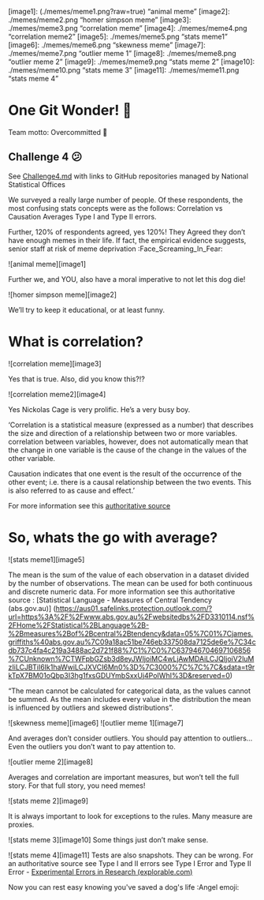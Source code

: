 [//]: # (Image References)

[image1]: (./memes/meme1.png?raw=true) “animal meme”
[image2]: ./memes/meme2.png “homer simpson meme”
[image3]: ./memes/meme3.png “correlation meme” 
[image4]: ./memes/meme4.png “correlation meme2” 
[image5]: ./memes/meme5.png “stats meme1”
[image6]: ./memes/meme6.png “skewness meme”
[image7]: ./memes/meme7.png “outlier meme 1”
[image8]: ./memes/meme8.png “outlier meme 2”
[image9]: ./memes/meme9.png “stats meme 2”
[image10]: ./memes/meme10.png “stats meme 3”
[image11]: ./memes/meme11.png “stats meme 4”

# One Git Wonder!  :dancer:
Team motto: Overcommitted :exploding_head:

## Challenge 4 :confused:
See [Challenge4.md](Challenge4.md) with links to GitHub repositories managed by National Statistical Offices

We surveyed a really large number of people. Of these respondents, the most confusing stats concepts were as the follows:
Correlation vs Causation
Averages
Type I and Type II errors.

Further, 120% of respondents agreed, yes 120%!
They Agreed they don’t have enough memes in their life.
If fact, the empirical evidence suggests, senior staff at risk of meme deprivation :Face_Screaming_In_Fear:

![animal meme][image1] 

Further we, and YOU, also have a moral imperative to not let this dog die!


![homer simpson meme][image2] 

We’ll try to keep it educational, or at least funny. 


# What is correlation?


![correlation meme][image3]

Yes that is true.
Also, did you know this?!?

![correlation meme2][image4]

Yes Nickolas Cage is very prolific. He’s a very busy boy.


‘Correlation is a statistical measure (expressed as a number) that describes the size and direction of a relationship between two or more variables. correlation between variables, however, does not automatically mean that the change in one variable is the cause of the change in the values of the other variable.

Causation indicates that one event is the result of the occurrence of the other event; i.e. there is a causal relationship between the two events. This is also referred to as cause and effect.’

 For more information see this [authoritative source](https://www.abs.gov.au/websitedbs/D3310114.nsf/home/statistical+language+-+correlation+and+causation)


# So, whats the go with average?

![stats meme1][image5]

The mean is the sum of the value of each observation in a dataset divided by the number of observations. The mean can be used for both continuous and discrete numeric data.
For more information see this authoritative source : [Statistical Language - Measures of Central Tendency (abs.gov.au)] 
(https://aus01.safelinks.protection.outlook.com/?url=https%3A%2F%2Fwww.abs.gov.au%2Fwebsitedbs%2FD3310114.nsf%2FHome%2FStatistical%2BLanguage%2B-%2Bmeasures%2Bof%2Bcentral%2Btendency&data=05%7C01%7Cjames.griffiths%40abs.gov.au%7C09a18ac51be746eb337508da7125de6e%7C34cdb737c4fa4c219a3488ac2d721f88%7C1%7C0%7C637946704697106856%7CUnknown%7CTWFpbGZsb3d8eyJWIjoiMC4wLjAwMDAiLCJQIjoiV2luMzIiLCJBTiI6Ik1haWwiLCJXVCI6Mn0%3D%7C3000%7C%7C%7C&sdata=t9rkTpX7BM01oQbp3I3hg1fxsGDUYmbSxxUj4PoIWhI%3D&reserved=0)


“The mean cannot be calculated for categorical data, as the values cannot be summed. As the mean includes every value in the distribution the mean is influenced by outliers and skewed distributions”.

![skewness meme][image6]
![outlier meme 1][image7]

And averages don’t consider outliers. You should pay attention to outliers… Even the outliers you don’t want to pay attention to.

![outlier meme 2][image8]

Averages and correlation are important measures, but won’t tell the full story. For that full story,  you need memes!

![stats meme 2][image9]

It is always important to look for exceptions to the rules. Many measure are proxies.

![stats meme 3][image10]
Some things just don’t make sense.


![stats meme 4][image11]
Tests are also snapshots. They can be wrong. For an authoritative source see Type I and II errors see Type I Error and Type II Error - [Experimental Errors in Research (explorable.com)](https://explorable.com/type-i-error)

Now you can rest easy knowing you've saved a dog's life :Angel emoji:


